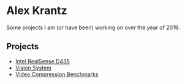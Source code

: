 # Alex Krantz
Some projects I am (or have been) working on over the year of 2019.

## Projects
* [Intel RealSense D435](/IntelRealsense)
* [Vision System](/2019Vision)
* [Video Compression Benchmarks](/VideoCompressionBenchmarks)
